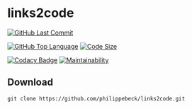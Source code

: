 # links2code

[![GitHub Last Commit](https://img.shields.io/github/last-commit/philippebeck/links2code.svg)](https://github.com/philippebeck/links2code/commits/master)

[![GitHub Top Language](https://img.shields.io/github/languages/top/philippebeck/links2code)](https://github.com/philippebeck/links2code)
[![Code Size](https://img.shields.io/github/languages/code-size/philippebeck/links2code)](https://github.com/philippebeck/links2code/tree/master)

[![Codacy Badge](https://app.codacy.com/project/badge/Grade/538ee45df4a948478092250161f883a8)](https://www.codacy.com/gh/philippebeck/links2code/dashboard)
[![Maintainability](https://api.codeclimate.com/v1/badges/a19ce27c45c1af9dddcd/maintainability)](https://codeclimate.com/github/philippebeck/links2code/maintainability)

## Download

`git clone https://github.com/philippebeck/links2code.git`  
